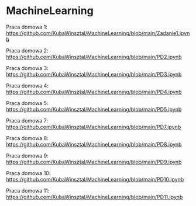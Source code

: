 # MachineLearning

Praca domowa 1: https://github.com/KubaWinsztal/MachineLearning/blob/main/Zadanie1.ipynb

Praca domowa 2: https://github.com/KubaWinsztal/MachineLearning/blob/main/PD2.ipynb

Praca domowa 3: https://github.com/KubaWinsztal/MachineLearning/blob/main/PD3.ipynb

Praca domowa 4: https://github.com/KubaWinsztal/MachineLearning/blob/main/PD4.ipynb

Praca domowa 5: https://github.com/KubaWinsztal/MachineLearning/blob/main/PD5.ipynb



Praca domowa 7: https://github.com/KubaWinsztal/MachineLearning/blob/main/PD7.ipynb

Praca domowa 8: https://github.com/KubaWinsztal/MachineLearning/blob/main/PD8.ipynb

Praca domowa 9: https://github.com/KubaWinsztal/MachineLearning/blob/main/PD9.ipynb

Praca domowa 10: https://github.com/KubaWinsztal/MachineLearning/blob/main/PD10.ipynb

Praca domowa 11: https://github.com/KubaWinsztal/MachineLearning/blob/main/PD11.ipynb

